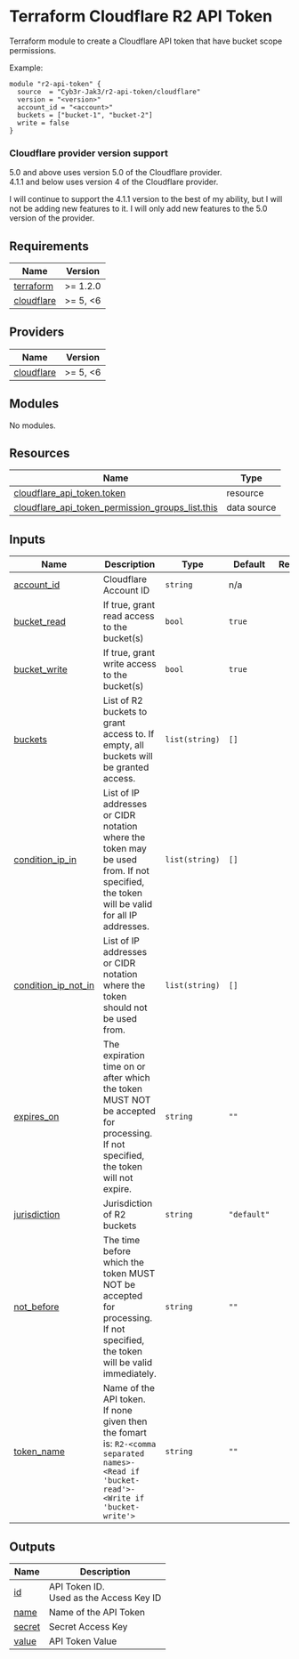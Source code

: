 # Terraform Cloudflare R2 API Token

Terraform module to create a Cloudflare API token that have bucket scope permissions.

Example:
```hcl
module "r2-api-token" {
  source  = "Cyb3r-Jak3/r2-api-token/cloudflare"
  version = "<version>"
  account_id = "<account>"
  buckets = ["bucket-1", "bucket-2"]
  write = false
}
```

### Cloudflare provider version support

5.0 and above uses version 5.0 of the Cloudflare provider.  
4.1.1 and below uses version 4 of the Cloudflare provider.

I will continue to support the 4.1.1 version to the best of my ability, but I will not be adding new features to it. I will only add new features to the 5.0 version of the provider.
<!-- BEGIN_TF_DOCS -->
## Requirements

| Name | Version |
|------|---------|
| <a name="requirement_terraform"></a> [terraform](#requirement\_terraform) | >= 1.2.0 |
| <a name="requirement_cloudflare"></a> [cloudflare](#requirement\_cloudflare) | >= 5, <6 |

## Providers

| Name | Version |
|------|---------|
| <a name="provider_cloudflare"></a> [cloudflare](#provider\_cloudflare) | >= 5, <6 |

## Modules

No modules.

## Resources

| Name | Type |
|------|------|
| [cloudflare_api_token.token](https://registry.terraform.io/providers/cloudflare/cloudflare/latest/docs/resources/api_token) | resource |
| [cloudflare_api_token_permission_groups_list.this](https://registry.terraform.io/providers/cloudflare/cloudflare/latest/docs/data-sources/api_token_permission_groups_list) | data source |

## Inputs

| Name | Description | Type | Default | Required |
|------|-------------|------|---------|:--------:|
| <a name="input_account_id"></a> [account\_id](#input\_account\_id) | Cloudflare Account ID | `string` | n/a | yes |
| <a name="input_bucket_read"></a> [bucket\_read](#input\_bucket\_read) | If true, grant read access to the bucket(s) | `bool` | `true` | no |
| <a name="input_bucket_write"></a> [bucket\_write](#input\_bucket\_write) | If true, grant write access to the bucket(s) | `bool` | `true` | no |
| <a name="input_buckets"></a> [buckets](#input\_buckets) | List of R2 buckets to grant access to. If empty, all buckets will be granted access. | `list(string)` | `[]` | no |
| <a name="input_condition_ip_in"></a> [condition\_ip\_in](#input\_condition\_ip\_in) | List of IP addresses or CIDR notation where the token may be used from. If not specified, the token will be valid for all IP addresses. | `list(string)` | `[]` | no |
| <a name="input_condition_ip_not_in"></a> [condition\_ip\_not\_in](#input\_condition\_ip\_not\_in) | List of IP addresses or CIDR notation where the token should not be used from. | `list(string)` | `[]` | no |
| <a name="input_expires_on"></a> [expires\_on](#input\_expires\_on) | The expiration time on or after which the token MUST NOT be accepted for processing. If not specified, the token will not expire. | `string` | `""` | no |
| <a name="input_jurisdiction"></a> [jurisdiction](#input\_jurisdiction) | Jurisdiction of R2 buckets | `string` | `"default"` | no |
| <a name="input_not_before"></a> [not\_before](#input\_not\_before) | The time before which the token MUST NOT be accepted for processing. If not specified, the token will be valid immediately. | `string` | `""` | no |
| <a name="input_token_name"></a> [token\_name](#input\_token\_name) | Name of the API token.<br/>If none given then the fomart is: `R2-<comma separated names>-<Read if 'bucket-read'>-<Write if 'bucket-write'>` | `string` | `""` | no |

## Outputs

| Name | Description |
|------|-------------|
| <a name="output_id"></a> [id](#output\_id) | API Token ID.<br/>Used as the Access Key ID |
| <a name="output_name"></a> [name](#output\_name) | Name of the API Token |
| <a name="output_secret"></a> [secret](#output\_secret) | Secret Access Key |
| <a name="output_value"></a> [value](#output\_value) | API Token Value |
<!-- END_TF_DOCS -->